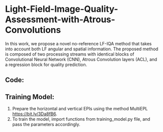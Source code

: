 # Light-Field-Image-Quality-Assessment-with-Atrous-Convolutions
In this work, we propose a novel no-reference LF-IQA method that takes into account both LF angular and spatial information. The proposed method is composed of two processing streams with identical blocks of Convolutional Neural Network (CNN), Atrous Convolution layers (ACL), and a regression block for quality prediction. 

## Code:
## Training Model:
1. Prepare the horizontal and vertical EPIs using the method MultiEPL https://bit.ly/3Da8fB6.
2. To train the model, import functions from training_model.py file, and pass the parameters accordingly.
